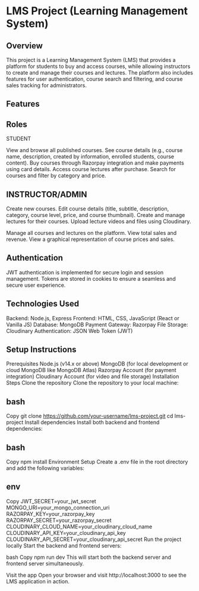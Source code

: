 # LMS Project (Learning Management System)
## Overview
This project is a Learning Management System (LMS) that provides a platform for students to buy and access courses, while allowing instructors to create and manage their courses and lectures. The platform also includes features for user authentication, course search and filtering, and course sales tracking for administrators.

## Features
## Roles
STUDENT

View and browse all published courses.
See course details (e.g., course name, description, created by information, enrolled students, course content).
Buy courses through Razorpay integration and make payments using card details.
Access course lectures after purchase.
Search for courses and filter by category and price.

## INSTRUCTOR/ADMIN

Create new courses.
Edit course details (title, subtitle, description, category, course level, price, and course thumbnail).
Create and manage lectures for their courses.
Upload lecture videos and files using Cloudinary.


Manage all courses and lectures on the platform.
View total sales and revenue.
View a graphical representation of course prices and sales.
## Authentication
JWT authentication is implemented for secure login and session management.
Tokens are stored in cookies to ensure a seamless and secure user experience.
## Technologies Used
Backend: Node.js, Express
Frontend: HTML, CSS, JavaScript (React or Vanilla JS)
Database: MongoDB
Payment Gateway: Razorpay
File Storage: Cloudinary
Authentication: JSON Web Token (JWT)

## Setup Instructions
Prerequisites
Node.js (v14.x or above)
MongoDB (for local development or cloud MongoDB like MongoDB Atlas)
Razorpay Account (for payment integration)
Cloudinary Account (for video and file storage)
Installation Steps
Clone the repository
Clone the repository to your local machine:

## bash
Copy
git clone https://github.com/your-username/lms-project.git
cd lms-project
Install dependencies
Install both backend and frontend dependencies:

## bash
Copy
npm install
Environment Setup
Create a .env file in the root directory and add the following variables:

## env
Copy
JWT_SECRET=your_jwt_secret
MONGO_URI=your_mongo_connection_uri
RAZORPAY_KEY=your_razorpay_key
RAZORPAY_SECRET=your_razorpay_secret
CLOUDINARY_CLOUD_NAME=your_cloudinary_cloud_name
CLOUDINARY_API_KEY=your_cloudinary_api_key
CLOUDINARY_API_SECRET=your_cloudinary_api_secret
Run the project locally
Start the backend and frontend servers:

bash
Copy
npm run dev
This will start both the backend server and frontend server simultaneously.

Visit the app
Open your browser and visit http://localhost:3000 to see the LMS application in action.
